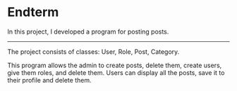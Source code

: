 # Endterm

In this project, I developed a program for posting posts.
***
The project consists of classes: User, Role, Post, Category.

This program allows the admin to create posts, delete them, create users, give them roles, and delete them.
Users can display all the posts, save it to their profile and delete them.
